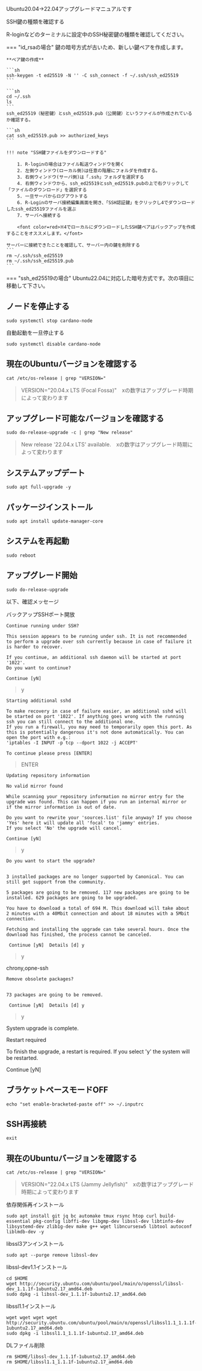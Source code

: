 Ubuntu20.04→22.04アップグレードマニュアルです

SSH鍵の種類を確認する

R-loginなどのターミナルに設定中のSSH秘密鍵の種類を確認してください。

=== "id_rsaの場合"
    鍵の暗号方式が古いため、新しい鍵ペアを作成します。

    **ペア鍵の作成**

    ```sh
    ssh-keygen -t ed25519 -N '' -C ssh_connect -f ~/.ssh/ssh_ed25519
    ```

    ```sh
    cd ~/.ssh
    ls
    ```
    ssh_ed25519（秘密鍵）とssh_ed25519.pub（公開鍵）というファイルが作成されているか確認する。

    ```sh
    cat ssh_ed25519.pub >> authorized_keys
    ```

    !!! note "SSH鍵ファイルをダウンロードする" 

        1. R-loginの場合はファイル転送ウィンドウを開く  
        2. 左側ウィンドウ(ローカル側)は任意の階層にフォルダを作成する。  
        3. 右側ウィンドウ(サーバ側)は「.ssh」フォルダを選択する  
        4. 右側ウィンドウから、ssh_ed25519とssh_ed25519.pubの上で右クリックして  「ファイルのダウンロード」を選択する  
        5. 一旦サーバからログアウトする  
        6. R-Loginのサーバ接続編集画面を開き、「SSH認証鍵」をクリックし4でダウンロードしたssh_ed25519ファイルを選ぶ  
        7. サーバへ接続する 

        <font color=red>※4でローカルにダウンロードしたSSH鍵ペアはバックアップを作成することをオススメします。</font>

    サーバーに接続できたことを確認して、サーバー内の鍵を削除する
    ```
    rm ~/.ssh/ssh_ed25519
    rm ~/.ssh/ssh_ed25519.pub
    ```


=== "ssh_ed25519の場合"
    Ubuntu22.04に対応した暗号方式です。次の項目に移動して下さい。
    

## ノードを停止する
```
sudo systemctl stop cardano-node
```

自動起動を一旦停止する
```
sudo systemctl disable cardano-node
```

## 現在のUbuntuバージョンを確認する

```
cat /etc/os-release | grep "VERSION="
```
> VERSION="20.04.x LTS (Focal Fossa)"　xの数字はアップグレード時期によって変わります

## アップグレード可能なバージョンを確認する

```
sudo do-release-upgrade -c | grep "New release"
```
> New release '22.04.x LTS' available.　xの数字はアップグレード時期によって変わります

## システムアップデート
```
sudo apt full-upgrade -y
```

## パッケージインストール
```
sudo apt install update-manager-core
```

## システムを再起動
```
sudo reboot
```

## アップグレード開始

```
sudo do-release-upgrade
```

以下、確認メッセージ

バックアップSSHポート開放
```
Continue running under SSH? 

This session appears to be running under ssh. It is not recommended 
to perform a upgrade over ssh currently because in case of failure it 
is harder to recover. 

If you continue, an additional ssh daemon will be started at port 
'1022'. 
Do you want to continue? 

Continue [yN]
```
> y

```
Starting additional sshd 

To make recovery in case of failure easier, an additional sshd will 
be started on port '1022'. If anything goes wrong with the running 
ssh you can still connect to the additional one. 
If you run a firewall, you may need to temporarily open this port. As 
this is potentially dangerous it's not done automatically. You can 
open the port with e.g.: 
'iptables -I INPUT -p tcp --dport 1022 -j ACCEPT' 

To continue please press [ENTER]
```
> ENTER

```
Updating repository information

No valid mirror found 

While scanning your repository information no mirror entry for the 
upgrade was found. This can happen if you run an internal mirror or 
if the mirror information is out of date. 

Do you want to rewrite your 'sources.list' file anyway? If you choose 
'Yes' here it will update all 'focal' to 'jammy' entries. 
If you select 'No' the upgrade will cancel. 

Continue [yN] 
```
> y


```
Do you want to start the upgrade? 


3 installed packages are no longer supported by Canonical. You can 
still get support from the community. 

5 packages are going to be removed. 117 new packages are going to be 
installed. 629 packages are going to be upgraded. 

You have to download a total of 694 M. This download will take about 
2 minutes with a 40Mbit connection and about 18 minutes with a 5Mbit 
connection. 

Fetching and installing the upgrade can take several hours. Once the 
download has finished, the process cannot be canceled. 

 Continue [yN]  Details [d] y
```
> y



chrony,opne-ssh


```
Remove obsolete packages? 


73 packages are going to be removed. 

 Continue [yN]  Details [d] y
```
> y 

System upgrade is complete.

Restart required 

To finish the upgrade, a restart is required. 
If you select 'y' the system will be restarted. 

Continue [yN] 


## ブラケットペースモードOFF
```
echo "set enable-bracketed-paste off" >> ~/.inputrc
```

## SSH再接続
```
exit
```

## 現在のUbuntuバージョンを確認する

```
cat /etc/os-release | grep "VERSION="
```
> VERSION="22.04.x LTS (Jammy Jellyfish)"　xの数字はアップグレード時期によって変わります


依存関係再インストール
```
sudo apt install git jq bc automake tmux rsync htop curl build-essential pkg-config libffi-dev libgmp-dev libssl-dev libtinfo-dev libsystemd-dev zlib1g-dev make g++ wget libncursesw5 libtool autoconf liblmdb-dev -y
```

libssl3アンインストール
```
sudo apt --purge remove libssl-dev
```

libssl-dev1.1インストール
```
cd $HOME
wget http://security.ubuntu.com/ubuntu/pool/main/o/openssl/libssl-dev_1.1.1f-1ubuntu2.17_amd64.deb
sudo dpkg -i libssl-dev_1.1.1f-1ubuntu2.17_amd64.deb
```

libssl1.1インストール
```
wget wget wget wget http://security.ubuntu.com/ubuntu/pool/main/o/openssl/libssl1.1_1.1.1f-1ubuntu2.17_amd64.deb
sudo dpkg -i libssl1.1_1.1.1f-1ubuntu2.17_amd64.deb
```

DLファイル削除
```
rm $HOME/libssl-dev_1.1.1f-1ubuntu2.17_amd64.deb
rm $HOME/libssl1.1_1.1.1f-1ubuntu2.17_amd64.deb
```
